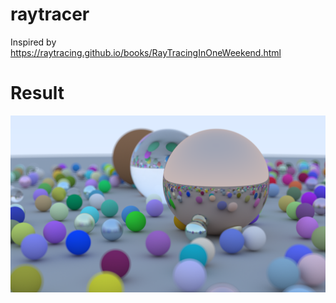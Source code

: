 # raytracer
Inspired by https://raytracing.github.io/books/RayTracingInOneWeekend.html

# Result
![One Weekend](raytracer/output.png "One Weekend")
